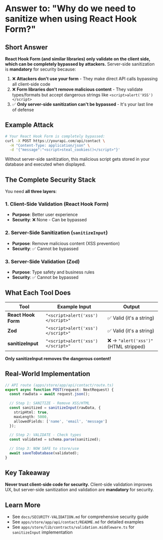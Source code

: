 # Answer to: "Why do we need to sanitize when using React Hook Form?"

## Short Answer

**React Hook Form (and similar libraries) only validate on the client side, which can be completely bypassed by attackers.** Server-side sanitization is **mandatory** for security because:

1. ❌ **Attackers don't use your form** - They make direct API calls bypassing all client-side code
2. ❌ **Form libraries don't remove malicious content** - They validate types/formats but accept dangerous strings like `<script>alert('XSS')</script>`
3. ✅ **Only server-side sanitization can't be bypassed** - It's your last line of defense

## Example Attack

```bash
# Your React Hook Form is completely bypassed:
curl -X POST https://yourapi.com/api/contact \
  -H "Content-Type: application/json" \
  -d '{"message":"<script>steal_cookies()</script>"}'
```

Without server-side sanitization, this malicious script gets stored in your database and executed when displayed.

## The Complete Security Stack

You need **all three layers**:

### 1. Client-Side Validation (React Hook Form)
- **Purpose**: Better user experience
- **Security**: ❌ None - Can be bypassed

### 2. Server-Side Sanitization (`sanitizeInput`)
- **Purpose**: Remove malicious content (XSS prevention)
- **Security**: ✅ Cannot be bypassed

### 3. Server-Side Validation (Zod)
- **Purpose**: Type safety and business rules
- **Security**: ✅ Cannot be bypassed

## What Each Tool Does

| Tool | Example Input | Output |
|------|---------------|--------|
| **React Hook Form** | `"<script>alert('xss')</script>"` | ✅ Valid (it's a string) |
| **Zod** | `"<script>alert('xss')</script>"` | ✅ Valid (it's a string) |
| **sanitizeInput** | `"<script>alert('xss')</script>"` | ❌ → `"alert('xss')"` (HTML stripped) |

**Only sanitizeInput removes the dangerous content!**

## Real-World Implementation

```typescript
// API route (apps/store/app/api/contact/route.ts)
export async function POST(request: NextRequest) {
  const rawData = await request.json();
  
  // Step 1: SANITIZE - Remove XSS/HTML
  const sanitized = sanitizeInput(rawData, {
    stripHtml: true,
    maxLength: 5000,
    allowedFields: ['name', 'email', 'message']
  });
  
  // Step 2: VALIDATE - Check types
  const validated = schema.parse(sanitized);
  
  // Step 3: NOW SAFE to store/use
  await saveToDatabase(validated);
}
```

## Key Takeaway

**Never trust client-side code for security.** Client-side validation improves UX, but server-side sanitization and validation are **mandatory** for security.

## Learn More

- See `docs/SECURITY-VALIDATION.md` for comprehensive security guide
- See `apps/store/app/api/contact/README.md` for detailed examples
- See `apps/store/lib/contracts/validation.middleware.ts` for `sanitizeInput` implementation
